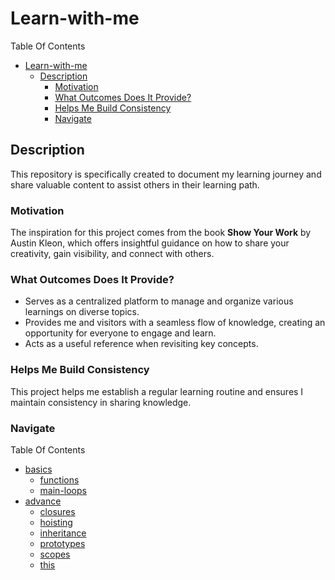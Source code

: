 # Learn-with-me

Table Of Contents

- [Learn-with-me](#learn-with-me)
  - [Description](#description)
    - [Motivation](#motivation)
    - [What Outcomes Does It Provide?](#what-outcomes-does-it-provide)
    - [Helps Me Build Consistency](#helps-me-build-consistency)
    - [Navigate](#navigate)

## Description

This repository is specifically created to document my learning journey and share valuable content to assist others in their learning path. 

### Motivation

The inspiration for this project comes from the book **Show Your Work** by Austin Kleon, which offers insightful guidance on how to share your creativity, gain visibility, and connect with others.

### What Outcomes Does It Provide?

- Serves as a centralized platform to manage and organize various learnings on diverse topics.
- Provides me and visitors with a seamless flow of knowledge, creating an opportunity for everyone to engage and learn.
- Acts as a useful reference when revisiting key concepts.

### Helps Me Build Consistency

This project helps me establish a regular learning routine and ensures I maintain consistency in sharing knowledge.


### Navigate

Table Of Contents

- [basics](JS/basics)
  - [functions](JS/basics/functions.md)
  - [main-loops](JS/basics/main-loops.md)
- [advance](JS/advance)
  - [closures](JS/advance/closures.md)
  - [hoisting](JS/advance/hoisting.md)
  - [inheritance](JS/advance/inheritance.md)
  - [prototypes](JS/advance/prototypes.md)
  - [scopes](JS/advance/scopes.md)
  - [this](JS/advance/this.md)